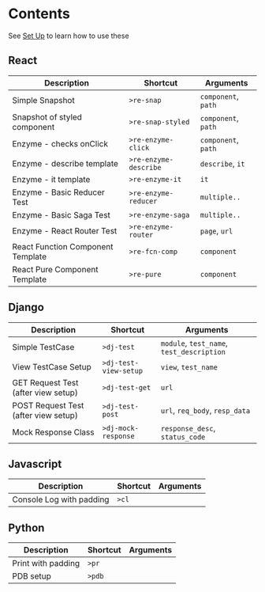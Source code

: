 # Contents

See [Set Up](./setup.md) to learn how to use these

## React

| Description | Shortcut | Arguments |
|--- | --- | --- |
| Simple Snapshot | `>re-snap` | `component`, `path` |
| Snapshot of styled component | `>re-snap-styled` | `component`, `path` |
| Enzyme - checks onClick | `>re-enzyme-click` | `component`, `path` |
| Enzyme - describe template | `>re-enzyme-describe` | `describe`, `it` |
| Enzyme - it template | `>re-enzyme-it` | `it` |
| Enzyme - Basic Reducer Test | `>re-enzyme-reducer` | `multiple..` |
| Enzyme - Basic Saga Test | `>re-enzyme-saga` | `multiple..` |
| Enzyme - React Router Test | `>re-enzyme-router` | `page`, `url` |
| React Function Component Template| `>re-fcn-comp` | `component` |
| React Pure Component Template| `>re-pure` | `component` |

## Django

| Description | Shortcut | Arguments |
|--- | --- | --- |
| Simple TestCase | `>dj-test` | `module`, `test_name`, `test_description` |
| View TestCase Setup | `>dj-test-view-setup` | `view`, `test_name` |
| GET Request Test (after view setup) | `>dj-test-get` | `url` |
| POST Request Test (after view setup) | `>dj-test-post` | `url`, `req_body`, `resp_data` |
| Mock Response Class | `>dj-mock-response` | `response_desc`, `status_code` |

## Javascript

| Description | Shortcut | Arguments |
|--- | --- | --- |
| Console Log with padding | `>cl` |  |

## Python

| Description | Shortcut | Arguments |
|--- | --- | --- |
| Print with padding | `>pr` |  |
| PDB setup | `>pdb` |  |

